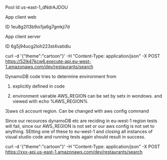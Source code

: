Pool Id us-east-1_dNdrAJDOU

App client web

ID 1eu8g2l13b9oi1ja6g7gmkji7d

App client server

ID 6g5j94ucg2loh223st4vatidlu


curl -d '{"theme":"cartoon"}' -H "Content-Type: application/json" -X POST https://52lk47kcw6.execute-api.eu-west-1.amazonaws.com/dev/restaurants/search




DynamoDB code tries to determine environment from
1) explicitly defined in code

2) environment vairable AWS_REGION can be set by setx in wondows. and viewed with echo %AWS_REGION% 

3)aws cli account  region. Can be changed with aws config command

Since our recources dynamoDB etc are reciding in eu-west-1 region tests will fail, since our AWS_REGION is not set or our aws config is not set to anything. SEtting one of these to eu-west-1 and closing all instances of visual studio code and running tests again should result in success. 



curl -d '{"theme":"cartoon"}' -H "Content-Type: application/json" -X POST https://xxx-api.us-east-1.amazonaws.com/dev/restaurants/search